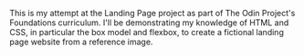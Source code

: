 This is my attempt at the Landing Page project as part of The Odin Project's Foundations curriculum. I'll be demonstrating my knowledge of HTML and CSS, in particular the box model and flexbox, to create a fictional landing page website from a reference image.